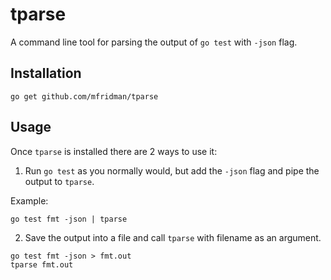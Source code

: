 # tparse

A command line tool for parsing the output of `go test` with `-json` flag. 

## Installation

    go get github.com/mfridman/tparse

## Usage

Once `tparse` is installed there are 2 ways to use it:

1. Run `go test` as you normally would, but add the `-json` flag and pipe the output to `tparse`.

Example:

```
go test fmt -json | tparse
```

2. Save the output into a file and call `tparse` with filename as an argument.

```
go test fmt -json > fmt.out
tparse fmt.out
```